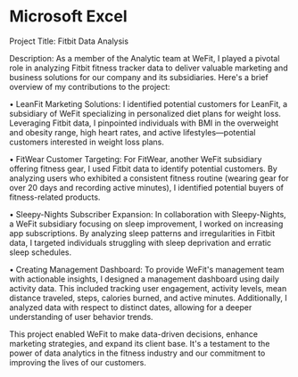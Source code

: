 # Microsoft Excel

Project Title: Fitbit Data Analysis 

Description: As a member of the Analytic team at WeFit, I played a pivotal role in analyzing Fitbit fitness tracker data to deliver valuable marketing and business solutions for our company and its subsidiaries. Here's a brief overview of my contributions to the project:

•	LeanFit Marketing Solutions: I identified potential customers for LeanFit, a subsidiary of WeFit specializing in personalized diet plans for weight loss. Leveraging Fitbit data, I pinpointed individuals with BMI in the overweight and obesity range, high heart rates, and active lifestyles—potential customers interested in weight loss plans.

•	FitWear Customer Targeting: For FitWear, another WeFit subsidiary offering fitness gear, I used Fitbit data to identify potential customers. By analyzing users who exhibited a consistent fitness routine (wearing gear for over 20 days and recording active minutes), I identified potential buyers of fitness-related products.

•	Sleepy-Nights Subscriber Expansion: In collaboration with Sleepy-Nights, a WeFit subsidiary focusing on sleep improvement, I worked on increasing app subscriptions. By analyzing sleep patterns and irregularities in Fitbit data, I targeted individuals struggling with sleep deprivation and erratic sleep schedules.

•	Creating Management Dashboard: To provide WeFit's management team with actionable insights, I designed a management dashboard using daily activity data. This included tracking user engagement, activity levels, mean distance traveled, steps, calories burned, and active minutes. Additionally, I analyzed data with respect to distinct dates, allowing for a deeper understanding of user behavior trends.

This project enabled WeFit to make data-driven decisions, enhance marketing strategies, and expand its client base. It's a testament to the power of data analytics in the fitness industry and our commitment to improving the lives of our customers.




